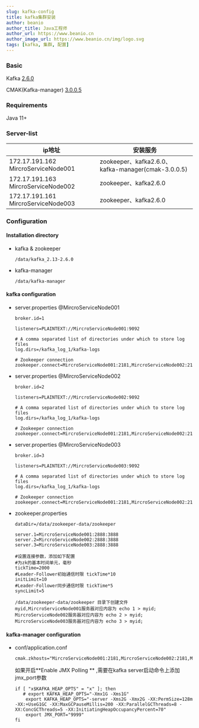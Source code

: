 ```yaml
---
slug: kafka-config
title: kafka集群安装
author: beanio
author_title: Java工程师
author_url: https://www.beanio.cn
author_image_url: https://www.beanio.cn/img/logo.svg
tags: [kafka, 集群, 配置]
---
```

### Basic

Kafka [2.6.0](http://kafka.apache.org/downloads)

CMAK(Kafka-manager)  [3.0.0.5](https://github.com/yahoo/CMAK/releases/tag/3.0.0.5)
<!-- truncate -->
### Requirements

Java 11+

### Server-list

| ip地址                              | 安装服务                                           |
| ----------------------------------- | -------------------------------------------------- |
| 172.17.191.162 MircroServiceNode001 | zookeeper、kafka2.6.0、kafka-manager(cmak-3.0.0.5) |
| 172.17.191.163 MircroServiceNode002 | zookeeper、kafka2.6.0                              |
| 172.17.191.161 MircroServiceNode003 | zookeeper、kafka2.6.0                              |

### Configuration

#### Installation directory

- kafka & zookeeper

  ```
  /data/kafka_2.13-2.6.0
  ```

- kafka-manager

  ```
  /data/kafka-manager
  ```

#### kafka configuration

- server.properties @MircroServiceNode001

  ```properties
  broker.id=1
  
  listeners=PLAINTEXT://MircroServiceNode001:9092
  
  # A comma separated list of directories under which to store log files
  log.dirs=/kafka_log_1/kafka-logs
  
  # Zookeeper connection
  zookeeper.connect=MircroServiceNode001:2181,MircroServiceNode002:2181,MircroServiceNode003:2181
  ```

- server.properties @MircroServiceNode002

  ```properties
  broker.id=2
  
  listeners=PLAINTEXT://MircroServiceNode002:9092
  
  # A comma separated list of directories under which to store log files
  log.dirs=/kafka_log_1/kafka-logs
  
  # Zookeeper connection
  zookeeper.connect=MircroServiceNode001:2181,MircroServiceNode002:2181,MircroServiceNode003:2181
  ```

- server.properties @MircroServiceNode003

  ```properties
  broker.id=3
  
  listeners=PLAINTEXT://MircroServiceNode003:9092
  
  # A comma separated list of directories under which to store log files
  log.dirs=/kafka_log_1/kafka-logs
  
  # Zookeeper connection
  zookeeper.connect=MircroServiceNode001:2181,MircroServiceNode002:2181,MircroServiceNode003:2181
  ```

- zookeeper.properties

  ```properties
  dataDir=/data/zookeeper-data/zookeeper
  
  server.1=MircroServiceNode001:2888:3888
  server.2=MircroServiceNode002:2888:3888
  server.3=MircroServiceNode003:2888:3888
  
  #设置连接参数，添加如下配置
  #为zk的基本时间单元，毫秒
  tickTime=2000
  #Leader-Follower初始通信时限 tickTime*10
  initLimit=10
  #Leader-Follower同步通信时限 tickTime*5
  syncLimit=5
  
  /data/zookeeper-data/zookeeper 目录下创建文件myid,MircroServiceNode001服务器对应内容为 echo 1 > myid; MircroServiceNode002服务器对应内容为 echo 2 > myid; MircroServiceNode003服务器对应内容为 echo 3 > myid; 
  ```

#### kafka-manager configuration

- conf/application.conf

  ```properties
  cmak.zkhosts="MircroServiceNode001:2181,MircroServiceNode002:2181,MircroServiceNode003:2181"
  ```

  如果开启**Enable JMX Polling ** ,需要在kafka server启动命令上添加jmx_port参数
  
  ```
  if [ "x$KAFKA_HEAP_OPTS" = "x" ]; then
     # export KAFKA_HEAP_OPTS="-Xmx1G -Xms1G"
      export KAFKA_HEAP_OPTS="-server -Xms2G -Xmx2G -XX:PermSize=128m -XX:+UseG1GC -XX:MaxGCPauseMillis=200 -XX:ParallelGCThreads=8 -XX:ConcGCThreads=5 -XX:InitiatingHeapOccupancyPercent=70"
      export JMX_PORT="9999"
  fi
  ```
  
